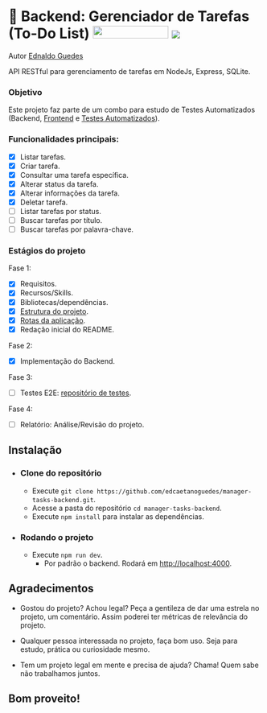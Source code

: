 <h1>🔧 Backend: Gerenciador de Tarefas (To-Do List)
    <img src="https://img.shields.io/badge/Status-EM_CONSTRUCÃO-00FF00" width="150" height="25" />
    <img src="https://visitor-badge.laobi.icu/badge?page_id=manager-tasks-backend&" />
</h1>

<div class="author">
  <p>Autor <a href="https://github.com/edcaetanoguedes">Ednaldo Guedes</a></p>
</div>

API RESTful para gerenciamento de tarefas em NodeJs, Express, SQLite.

### Objetivo

Este projeto faz parte de um combo para estudo de Testes Automatizados (Backend, [Frontend](https://github.com/edcaetanoguedes/manager-tasks-frontend) e [Testes Automatizados]()).

### Funcionalidades principais:

- [x] Listar tarefas.
- [x] Criar tarefa.
- [x] Consultar uma tarefa específica.
- [x] Alterar status da tarefa.
- [x] Alterar informações da tarefa.
- [x] Deletar tarefa.
- [ ] Listar tarefas por status.
- [ ] Buscar tarefas por título.
- [ ] Buscar tarefas por palavra-chave.

### Estágios do projeto

Fase 1:

- [x] Requisitos.
- [x] Recursos/Skills.
- [x] Bibliotecas/dependências.
- [x] [Estrutura do projeto](./docs/structure/project.md).
- [x] [Rotas da aplicação](./docs/structure/routes.md).
- [x] Redação inicial do README.

Fase 2:

- [x] Implementação do Backend.

Fase 3:

- [ ] Testes E2E: [repositório de testes](https://github.com/edcaetanoguedes/manager-tasks-automated-tests).

Fase 4:

- [ ] Relatório: Análise/Revisão do projeto.

## Instalação

- ### Clone do repositório
  - Execute `git clone https://github.com/edcaetanoguedes/manager-tasks-backend.git`.
  - Acesse a pasta do repositório `cd manager-tasks-backend`.
  - Execute `npm install` para instalar as dependências.
- ### Rodando o projeto
  - Execute `npm run dev`.
    - Por padrão o backend. Rodará em [http://localhost:4000](http://localhost:4000).

## Agradecimentos

- Gostou do projeto? Achou legal? Peça a gentileza de dar uma estrela no projeto, um comentário. Assim poderei ter métricas de relevância do projeto.

- Qualquer pessoa interessada no projeto, faça bom uso. Seja para estudo, prática ou curiosidade mesmo.

- Tem um projeto legal em mente e precisa de ajuda? Chama! Quem sabe não trabalhamos juntos.

## Bom proveito!
